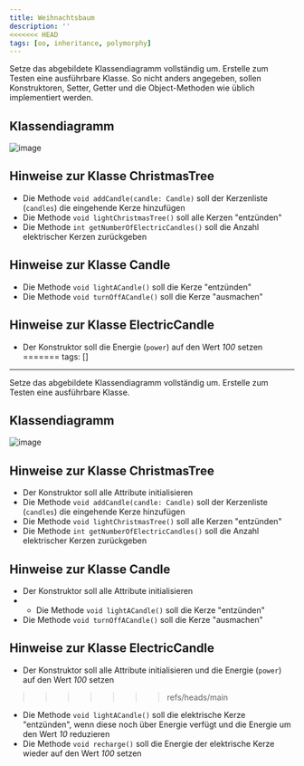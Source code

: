 ```yaml
---
title: Weihnachtsbaum
description: ''
<<<<<<< HEAD
tags: [oo, inheritance, polymorphy]
---
```


Setze das abgebildete Klassendiagramm vollständig um. Erstelle zum Testen eine ausführbare Klasse. So nicht anders angegeben, sollen Konstruktoren, Setter, Getter und die Object-Methoden wie üblich implementiert werden.

## Klassendiagramm
![image](https://user-images.githubusercontent.com/47243617/208442529-14ab3952-8cec-4d28-b826-3573caffc9ef.png)

## Hinweise zur Klasse ChristmasTree
- Die Methode `void addCandle(candle: Candle)` soll der Kerzenliste (`candles`) die eingehende Kerze hinzufügen
- Die Methode `void lightChristmasTree()` soll alle Kerzen "entzünden"
- Die Methode `int getNumberOfElectricCandles()` soll die Anzahl elektrischer Kerzen zurückgeben

## Hinweise zur Klasse Candle
- Die Methode `void lightACandle()` soll die Kerze "entzünden"
- Die Methode `void turnOffACandle()` soll die Kerze "ausmachen"

## Hinweise zur Klasse ElectricCandle
- Der Konstruktor soll die Energie (`power`) auf den Wert _100_ setzen
=======
tags: []
---

Setze das abgebildete Klassendiagramm vollständig um. Erstelle zum Testen eine ausführbare Klasse.

## Klassendiagramm
![image](https://user-images.githubusercontent.com/47243617/208442529-14ab3952-8cec-4d28-b826-3573caffc9ef.png)

## Hinweise zur Klasse ChristmasTree
- Der Konstruktor soll alle Attribute initialisieren
- Die Methode `void addCandle(candle: Candle)` soll der Kerzenliste (`candles`) die eingehende Kerze hinzufügen
- Die Methode `void lightChristmasTree()` soll alle Kerzen "entzünden"
- Die Methode `int getNumberOfElectricCandles()` soll die Anzahl elektrischer Kerzen zurückgeben

## Hinweise zur Klasse Candle
- Der Konstruktor soll alle Attribute initialisieren
- - Die Methode `void lightACandle()` soll die Kerze "entzünden"
- Die Methode `void turnOffACandle()` soll die Kerze "ausmachen"

## Hinweise zur Klasse ElectricCandle
- Der Konstruktor soll alle Attribute initialisieren und die Energie (`power`) auf den Wert _100_ setzen
>>>>>>> refs/heads/main
- Die Methode `void lightACandle()` soll die elektrische Kerze "entzünden", wenn diese noch über Energie verfügt und die Energie um den Wert _10_ reduzieren
- Die Methode `void recharge()` soll die Energie der elektrische Kerze wieder auf den Wert _100_ setzen

